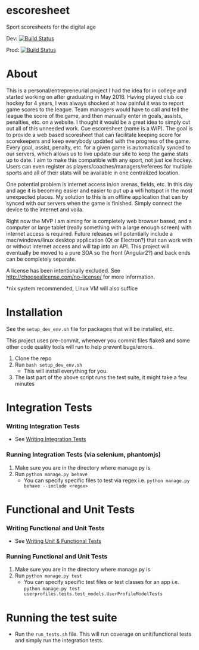 # escoresheet
Sport scoresheets for the digital age

Dev: [![Build Status](https://travis-ci.org/hmgoalie35/escoresheet.svg?branch=dev)](https://travis-ci.org/hmgoalie35/escoresheet)

Prod: [![Build Status](https://travis-ci.org/hmgoalie35/escoresheet.svg?branch=master)](https://travis-ci.org/hmgoalie35/escoresheet)

# About
This is a personal/entrepreneurial project I had the idea for in college and started working on after graduating in May 2016. Having played club ice hockey for 4 years, I was always shocked at how painful it was to report game scores to the league. Team managers would have to call and tell the league the score of the game, and then manually enter in goals, assists, penalties, etc. on a website. I thought it would be a great idea to simply cut out all of this unneeded work. Cue escoresheet (name is a WIP). The goal is to provide a web based scoresheet that can facilitate keeping score for scorekeepers and keep everybody updated with the progress of the game. Every goal, assist, penalty, etc. for a given game is automatically synced to our servers, which allows us to live update our site to keep the game stats up to date. I aim to make this compatible with any sport, not just ice hockey. Users can even register as players/coaches/managers/referees for multiple sports and all of their stats will be available in one centralized location.

One potential problem is internet access in/on arenas, fields, etc. In this day and age it is becoming easier and easier to put up a wifi hotspot in the most unexpected places. My solution to this is an offline application that can by synced with our servers when the game is finished. Simply connect the device to the internet and voila. 

Right now the MVP I am aiming for is completely web browser based, and a computer or large tablet (really something with a large enough screen) with internet access is required. Future releases will potentially include a mac/windows/linux desktop application (Qt or Electron?) that can work with or without internet access and will tap into an API. This project will eventually be moved to a pure SOA so the front (Angular2?) and back ends can be completely separate.

A license has been intentionally excluded. See http://choosealicense.com/no-license/ for more information.

*nix system recommended, Linux VM will also suffice

# Installation

See the `setup_dev_env.sh` file for packages that will be installed, etc.

This project uses pre-commit, whenever you commit files flake8 and some other code quality tools will run to help prevent bugs/errors.

1. Clone the repo
2. Run `bash setup_dev_env.sh`
    * This will install everything for you.
3. The last part of the above script runs the test suite, it might take a few minutes

# Integration Tests

### Writing Integration Tests
  * See [Writing Integration Tests](https://github.com/hmgoalie35/escoresheet/wiki/Writing-Integration-Tests)

### Running Integration Tests (via selenium, phantomjs)
1. Make sure you are in the directory where manage.py is
2. Run `python manage.py behave`
    * You can specify specific files to test via regex i.e. `python manage.py behave --include <regex>`

# Functional and Unit Tests

### Writing Functional and Unit Tests
  * See [Writing Unit & Functional Tests](https://github.com/hmgoalie35/escoresheet/wiki/Writing-Unit-&-Functional-Tests)

### Running Functional and Unit Tests
1. Make sure you are in the directory where manage.py is
2. Run `python manage.py test`
    * You can specify specific test files or test classes for an app i.e. `python manage.py test userprofiles.tests.test_models.UserProfileModelTests`

# Running the test suite
* Run the `run_tests.sh` file. This will run coverage on unit/functional tests and simply run the integration tests.
